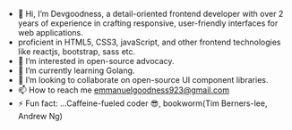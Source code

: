 - 👋 Hi, I’m Devgoodness, a detail-oriented frontend developer with over 2 years of experience in crafting responsive, user-friendly interfaces for web applications.
- proficient in HTML5, CSS3, javaScript, and other frontend technologies like reactjs, bootstrap, sass etc.
- 👀 I’m interested in open-source advocacy.
- 🌱 I’m currently learning Golang.
- 💞️ I’m looking to collaborate on open-source UI component libraries.
- 📫 How to reach me emmanuelgoodness923@gmail.com
- ⚡ Fun fact: ...Caffeine-fueled coder 😎, bookworm(Tim Berners-lee, Andrew Ng)

<!---
Devgoodness/Devgoodness is a ✨ special ✨ repository because its `README.md` (this file) appears on your GitHub profile.
You can click the Preview link to take a look at your changes.
--->
